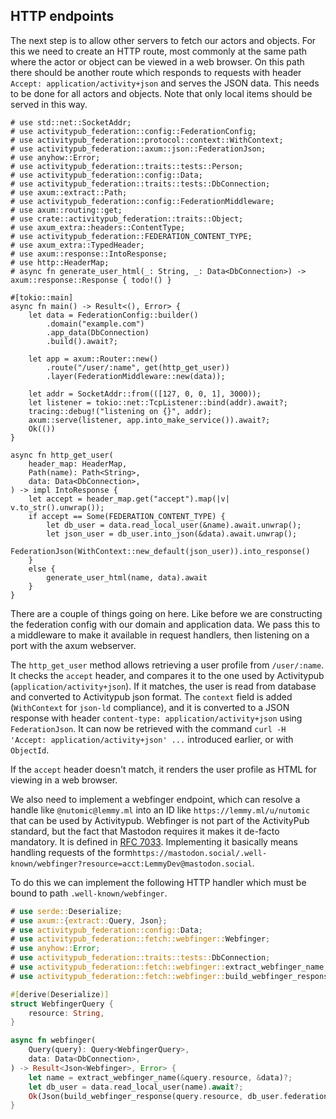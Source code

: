 ## HTTP endpoints

The next step is to allow other servers to fetch our actors and objects. For this we need to create an HTTP route, most commonly at the same path where the actor or object can be viewed in a web browser. On this path there should be another route which responds to requests with header `Accept: application/activity+json` and serves the JSON data. This needs to be done for all actors and objects. Note that only local items should be served in this way.

```no_run
# use std::net::SocketAddr;
# use activitypub_federation::config::FederationConfig;
# use activitypub_federation::protocol::context::WithContext;
# use activitypub_federation::axum::json::FederationJson;
# use anyhow::Error;
# use activitypub_federation::traits::tests::Person;
# use activitypub_federation::config::Data;
# use activitypub_federation::traits::tests::DbConnection;
# use axum::extract::Path;
# use activitypub_federation::config::FederationMiddleware;
# use axum::routing::get;
# use crate::activitypub_federation::traits::Object;
# use axum_extra::headers::ContentType;
# use activitypub_federation::FEDERATION_CONTENT_TYPE;
# use axum_extra::TypedHeader;
# use axum::response::IntoResponse;
# use http::HeaderMap;
# async fn generate_user_html(_: String, _: Data<DbConnection>) -> axum::response::Response { todo!() }

#[tokio::main]
async fn main() -> Result<(), Error> {
    let data = FederationConfig::builder()
        .domain("example.com")
        .app_data(DbConnection)
        .build().await?;
        
    let app = axum::Router::new()
        .route("/user/:name", get(http_get_user))
        .layer(FederationMiddleware::new(data));

    let addr = SocketAddr::from(([127, 0, 0, 1], 3000));
    let listener = tokio::net::TcpListener::bind(addr).await?;
    tracing::debug!("listening on {}", addr);
    axum::serve(listener, app.into_make_service()).await?;
    Ok(())
}

async fn http_get_user(
    header_map: HeaderMap,
    Path(name): Path<String>,
    data: Data<DbConnection>,
) -> impl IntoResponse {
    let accept = header_map.get("accept").map(|v| v.to_str().unwrap());
    if accept == Some(FEDERATION_CONTENT_TYPE) {
        let db_user = data.read_local_user(&name).await.unwrap();
        let json_user = db_user.into_json(&data).await.unwrap();
        FederationJson(WithContext::new_default(json_user)).into_response()
    }
    else {
        generate_user_html(name, data).await
    }
}
```

There are a couple of things going on here. Like before we are constructing the federation config with our domain and application data. We pass this to a middleware to make it available in request handlers, then listening on a port with the axum webserver.

The `http_get_user` method allows retrieving a user profile from `/user/:name`. It checks the `accept` header, and compares it to the one used by Activitypub (`application/activity+json`). If it matches, the user is read from database and converted to Activitypub json format. The `context` field is added (`WithContext` for `json-ld` compliance), and it is converted to a JSON response with header `content-type: application/activity+json` using `FederationJson`. It can now be retrieved with the command `curl -H 'Accept: application/activity+json' ...` introduced earlier, or with `ObjectId`.

If the `accept` header doesn't match, it renders the user profile as HTML for viewing in a web browser.

We also need to implement a webfinger endpoint, which can resolve a handle like `@nutomic@lemmy.ml` into an ID like `https://lemmy.ml/u/nutomic` that can be used by Activitypub. Webfinger is not part of the ActivityPub standard, but the fact that Mastodon requires it makes it de-facto mandatory. It is defined in [RFC 7033](https://www.rfc-editor.org/rfc/rfc7033). Implementing it basically means handling requests of the form`https://mastodon.social/.well-known/webfinger?resource=acct:LemmyDev@mastodon.social`.

To do this we can implement the following HTTP handler which must be bound to path `.well-known/webfinger`.

```rust
# use serde::Deserialize;
# use axum::{extract::Query, Json};
# use activitypub_federation::config::Data;
# use activitypub_federation::fetch::webfinger::Webfinger;
# use anyhow::Error;
# use activitypub_federation::traits::tests::DbConnection;
# use activitypub_federation::fetch::webfinger::extract_webfinger_name;
# use activitypub_federation::fetch::webfinger::build_webfinger_response;

#[derive(Deserialize)]
struct WebfingerQuery {
    resource: String,
}

async fn webfinger(
    Query(query): Query<WebfingerQuery>,
    data: Data<DbConnection>,
) -> Result<Json<Webfinger>, Error> {
    let name = extract_webfinger_name(&query.resource, &data)?;
    let db_user = data.read_local_user(name).await?;
    Ok(Json(build_webfinger_response(query.resource, db_user.federation_id)))
}
```

